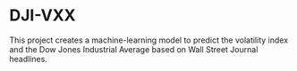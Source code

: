 # DJI-VXX
This project creates a machine-learning model to predict the volatility index and the Dow Jones Industrial Average based on Wall Street Journal headlines.
